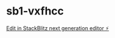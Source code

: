 # sb1-vxfhcc

[Edit in StackBlitz next generation editor ⚡️](https://stackblitz.com/~/github.com/julhug16/sb1-vxfhcc)